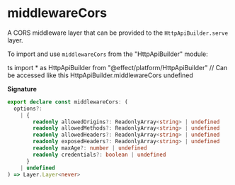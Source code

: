 # middlewareCors

A CORS middleware layer that can be provided to the `HttpApiBuilder.serve` layer.

To import and use `middlewareCors` from the "HttpApiBuilder" module:

ts
import \* as HttpApiBuilder from "@effect/platform/HttpApiBuilder"
// Can be accessed like this
HttpApiBuilder.middlewareCors
undefined

**Signature**

```ts
export declare const middlewareCors: (
  options?:
    | {
        readonly allowedOrigins?: ReadonlyArray<string> | undefined
        readonly allowedMethods?: ReadonlyArray<string> | undefined
        readonly allowedHeaders?: ReadonlyArray<string> | undefined
        readonly exposedHeaders?: ReadonlyArray<string> | undefined
        readonly maxAge?: number | undefined
        readonly credentials?: boolean | undefined
      }
    | undefined
) => Layer.Layer<never>
```
